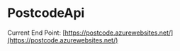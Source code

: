 # PostcodeApi

Current End Point: [https://postcode.azurewebsites.net/](https://postcode.azurewebsites.net/)
